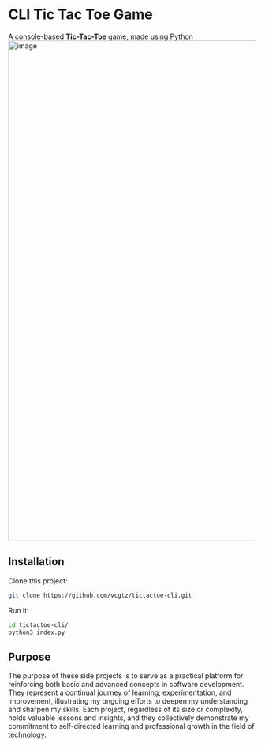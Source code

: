 # CLI Tic Tac Toe Game
A console-based **Tic-Tac-Toe** game, made using Python
<img width="1013" alt="image" src="https://github.com/vcgtz/tictactoe-cli/assets/55886451/465b4344-5f31-4623-85f9-2ba99fe64e63">

## Installation
Clone this project:
```bash
git clone https://github.com/vcgtz/tictactoe-cli.git
```

Run it:
```bash
cd tictactoe-cli/
python3 index.py
```

## Purpose
The purpose of these side projects is to serve as a practical platform for reinforcing both basic and advanced concepts in software development. They represent a continual journey of learning, experimentation, and improvement, illustrating my ongoing efforts to deepen my understanding and sharpen my skills. Each project, regardless of its size or complexity, holds valuable lessons and insights, and they collectively demonstrate my commitment to self-directed learning and professional growth in the field of technology.
